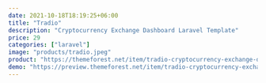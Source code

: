 ```yaml
---
date: 2021-10-18T18:19:25+06:00
title: "Tradio"
description: "Cryptocurrency Exchange Dashboard Laravel Template"
price: 29
categories: ["laravel"]
image: "products/tradio.jpeg"
product: "https://themeforest.net/item/tradio-cryptocurrency-exchange-dashboard-laravel-template/32627056"
demo: "https://preview.themeforest.net/item/tradio-cryptocurrency-exchange-dashboard-laravel-template/full_screen_preview/32627056"
---
```


